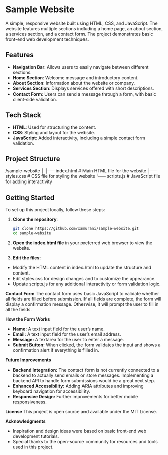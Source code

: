 # Sample Website

A simple, responsive website built using HTML, CSS, and JavaScript. The website features multiple sections including a home page, an about section, a services section, and a contact form. The project demonstrates basic front-end web development techniques.

## Features
- **Navigation Bar**: Allows users to easily navigate between different sections.
- **Home Section**: Welcome message and introductory content.
- **About Section**: Information about the website or company.
- **Services Section**: Displays services offered with short descriptions.
- **Contact Form**: Users can send a message through a form, with basic client-side validation.

## Tech Stack
- **HTML**: Used for structuring the content.
- **CSS**: Styling and layout for the website.
- **JavaScript**: Added interactivity, including a simple contact form validation.

## Project Structure

/sample-website │ ├── index.html # Main HTML file for the website ├── styles.css # CSS file for styling the website └── scripts.js # JavaScript file for adding interactivity


## Getting Started

To set up this project locally, follow these steps:

1. **Clone the repository**:
   ```bash
   git clone https://github.com/xamurani/sample-website.git
   cd sample-website

2. **Open the index.html file** in your preferred web browser to view the website.

3. **Edit the files:**

- Modify the HTML content in index.html to update the structure and content.
- Edit styles.css for design changes and to customize the appearance.
- Update scripts.js for any additional interactivity or form validation logic.

**Contact Form**
The contact form uses basic JavaScript to validate whether all fields are filled before submission. If all fields are complete, the form will display a confirmation message. Otherwise, it will prompt the user to fill in all the fields.

**How the Form Works**
- **Name:** A text input field for the user’s name.
- **Email:** A text input field for the user’s email address.
- **Message:** A textarea for the user to enter a message.
- **Submit Button:** When clicked, the form validates the input and shows a confirmation alert if everything is filled in.

**Future Improvements**
- **Backend Integration:** The contact form is not currently connected to a backend to actually send emails or store messages. Implementing a backend API to handle form submissions would be a great next step.
- **Enhanced Accessibility:** Adding ARIA attributes and improving keyboard navigation for accessibility.
- **Responsive Design:** Further improvements for better mobile responsiveness.

**License**
This project is open source and available under the MIT License.

**Acknowledgments**
- Inspiration and design ideas were based on basic front-end web development tutorials.
- Special thanks to the open-source community for resources and tools used in this project.
